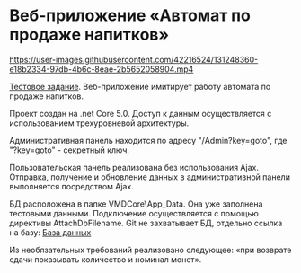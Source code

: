 <h1>Веб-приложение «Автомат по продаже напитков»</h1>

https://user-images.githubusercontent.com/42216524/131248360-e18b2334-97db-4b6c-8eae-2b5652058904.mp4

[Тестовое задание](https://drive.google.com/file/d/1Cfg2YXJEuoIfsfkOVwUvd9bUfq4sz1XF/view?usp=sharing). Веб-приложение имитирует работу автомата по продаже напитков. 

Проект создан на .net Core 5.0. Доступ к данным осуществляется с использованием трехуровневой архитектуры.

Административная панель находится по адресу "/Admin?key=goto", где "?key=goto" - секретный ключ.

Пользовательская панель реализована без использования Ajax. Отправка, получение и обновление данных в административной панели выполняется посредством Ajax. 

БД расположена в папке VMDCore\App_Data. Она уже заполнена тестовыми данными. Подключение осуществляется с помощью директивы AttachDbFilename.
Git не захватывает БД, отдельно ссылка на базу: [База данных](https://drive.google.com/file/d/1AbUr-wkB4paUQiWUuYI7go1NOHZD1LZo/view?usp=sharing)

Из необязательных требований реализовано следующее: «при возврате сдачи показывать количество и номинал монет».
